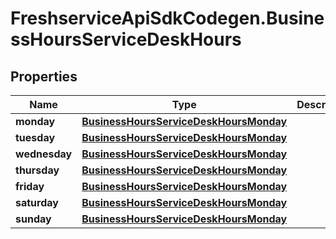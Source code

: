 # FreshserviceApiSdkCodegen.BusinessHoursServiceDeskHours

## Properties

| Name          | Type                                                                              | Description | Notes      |
| ------------- | --------------------------------------------------------------------------------- | ----------- | ---------- |
| **monday**    | [**BusinessHoursServiceDeskHoursMonday**](BusinessHoursServiceDeskHoursMonday.md) |             | [optional] |
| **tuesday**   | [**BusinessHoursServiceDeskHoursMonday**](BusinessHoursServiceDeskHoursMonday.md) |             | [optional] |
| **wednesday** | [**BusinessHoursServiceDeskHoursMonday**](BusinessHoursServiceDeskHoursMonday.md) |             | [optional] |
| **thursday**  | [**BusinessHoursServiceDeskHoursMonday**](BusinessHoursServiceDeskHoursMonday.md) |             | [optional] |
| **friday**    | [**BusinessHoursServiceDeskHoursMonday**](BusinessHoursServiceDeskHoursMonday.md) |             | [optional] |
| **saturday**  | [**BusinessHoursServiceDeskHoursMonday**](BusinessHoursServiceDeskHoursMonday.md) |             | [optional] |
| **sunday**    | [**BusinessHoursServiceDeskHoursMonday**](BusinessHoursServiceDeskHoursMonday.md) |             | [optional] |
